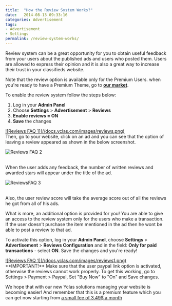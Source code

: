 ```yaml
---
title:  "How the Review System Works?"
date:   2014-08-13 09:33:16
categories: Advertisement
tags: 
- Advertisement
- Settings
permalink: /review-system-works/
---
```

Review system can be a great opportunity for you to obtain useful feedback from your users about the published ads and users who posted them. Users are allowed to express their opinion and it is also a great way to increase their trust in your classifieds website. 

Note that the review option is available only for the Premium Users. when you're ready to have a Premium Theme, go to **[our market](http://open-classifieds.com/market/)**.

To enable the review system follow the steps below: 

1. Log in your **Admin Panel** 
2. Choose **Settings** > **Advertisement** > **Reviews** 
3. **Enable reviews = ON** 
4. **Save** the changes 


<a href="//docs.yclas.com/images/reviews.png" class="thumbnail gallery-item" data-gallery>
![Reviews FAQ 1](//docs.yclas.com/images/reviews.png) 
</a>

<br>
Then, go to your website, click on an ad and you can see that the option of leaving a review appeared as shown in the below screenshot.

![Reviews FAQ 2](//open-classifieds.com/wp-content/uploads/2014/08/ReviewsFAQ-2.png) 

<br>
When the user adds any feedback, the number of written reviews and awarded stars will appear under the title of the ad.

![ReviewsFAQ 3](//open-classifieds.com/wp-content/uploads/2014/08/ReviewsFAQ-3.png) 

<br>
Also, the user review score will take the average score out of all the reviews he got from all of his ads. 

What is more, an additional option is provided for you! You are able to give an access to the review system only for the users who make a transaction. If the user doesn't purchase the item mentioned in the ad then he wont be able to post a review to that ad.

To activate this option, log in your **Admin Panel**, choose **Settings** > **Advertisement** > **Reviews Configuration** and in the field: **Only for paid transactions** \- select **ON**. Save the changes and you're ready!

<a href="//docs.yclas.com/images/reviews1.png" class="thumbnail gallery-item" data-gallery>
![Reviews FAQ 1](//docs.yclas.com/images/reviews1.png) 
</a>

<br>
**IMPORTANT!** Make sure that the user paypal link option is activated, otherwise the reviews cannot work properly. To get this working, go to Settings > Payment > Paypal, Set "Buy Now" to "On" and Save changes.

We hope that with our new Yclas solutions managing your website is becoming easier! And remember that this is a premium feature which you can get now starting from [a small fee of 3.49$ a month](http://open-classifieds.com/hosting/)

